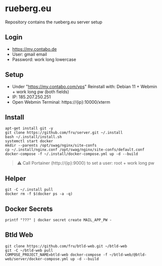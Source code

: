 # rueberg.eu 

Repository contains the rueberg.eu server setup

## Login
- https://my.contabo.de
- User: gmail email
- Password: work long lowercase

## Setup
- Under "https://my.contabo.com/vps" Reinstall with: Debian 11 + Webmin + work long pw (both fields)
- IP: 185.207.250.251
- Open Webmin Terminal: https://{ip}:10000/xterm

## Install
```
apt-get install git -y
git clone https://github.com/fru/server.git ~/.install
bash ~/.install/install.sh
systemctl start docker
mkdir --parents /opt/swag/nginx/site-confs
cp ~/.install/nginx.conf /opt/swag/nginx/site-confs/default.conf
docker-compose -f ~/.install/docker-compose.yml up -d --build
```
> :warning: Call Portainer (http://{ip}:9000) to set a user: root + work long pw

## Helper
```
git -C ~/.install pull
docker rm -f $(docker ps -a -q)
```

## Docker Secrets
```
printf "???" | docker secret create MAIL_APP_PW -
```

## Btld Web
```
git clone https://github.com/fru/btld-web.git ~/btld-web
git -C ~/btld-web pull
COMPOSE_PROJECT_NAME=btld-web docker-compose -f ~/btld-web/@btld-web/server/docker-compose.yml up -d --build
```

